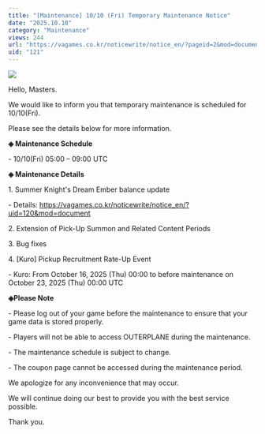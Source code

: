 ```yaml
---
title: "[Maintenance] 10/10 (Fri) Temporary Maintenance Notice"
date: "2025.10.10"
category: "Maintenance"
views: 244
url: "https://vagames.co.kr/noticewrite/notice_en/?pageid=2&mod=document&uid=121"
uid: "121"
---
```


![](/images/news/live/en/121-7b6fae13.webp)  

  

Hello, Masters.

  

We would like to inform you that temporary maintenance is scheduled for 10/10(Fri).

Please see the details below for more information.

  

**◈ Maintenance Schedule**

\- 10/10(Fri) 05:00 – 09:00 UTC

  

**◈ Maintenance Details**

1\. Summer Knight's Dream Ember balance update

\- Details: https://vagames.co.kr/noticewrite/notice_en/?uid=120&mod=document

2\. Extension of Pick-Up Summon and Related Content Periods

3\. Bug fixes

4\. \[Kuro\] Pickup Recruitment Rate-Up Event

\- Kuro: From October 16, 2025 (Thu) 00:00 to before maintenance on October 23, 2025 (Thu) 00:00 UTC

  

**◈Please Note**

\- Please log out of your game before the maintenance to ensure that your game data is stored properly.

\- Players will not be able to access OUTERPLANE during the maintenance.

\- The maintenance schedule is subject to change.

\- The coupon page cannot be accessed during the maintenance period.

  

We apologize for any inconvenience that may occur.

We will continue doing our best to provide you with the best service possible.

  

Thank you.
